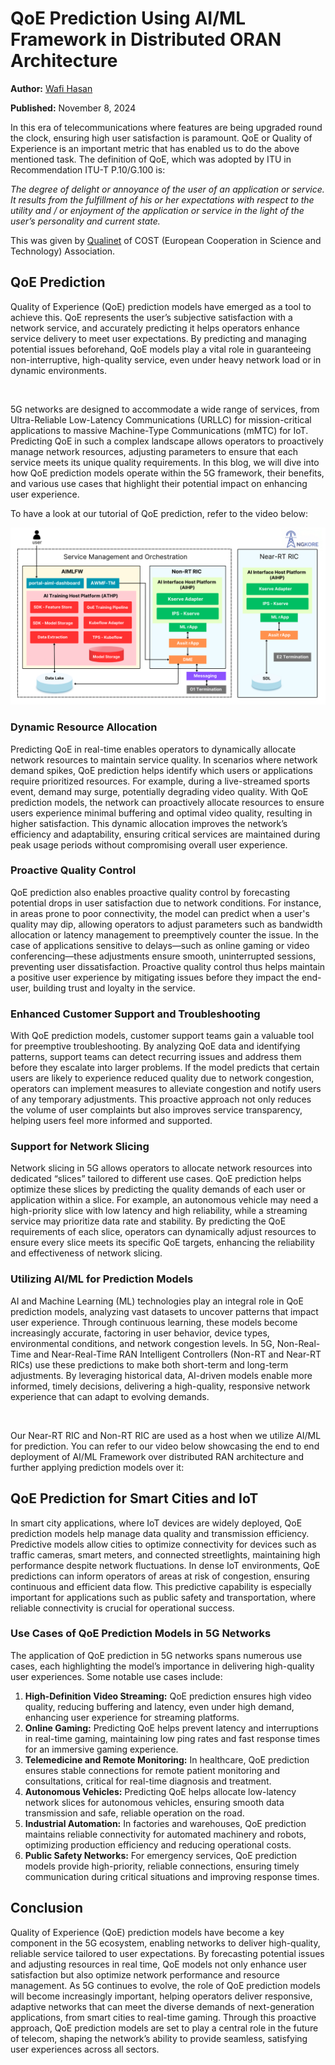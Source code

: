 # QoE Prediction Using AI/ML Framework in Distributed ORAN Architecture

**Author:** [Wafi Hasan](https://www.linkedin.com/in/wafi-hasan-334b3520a/)

**Published:** November 8, 2024

In this era of telecommunications where features are being upgraded round the clock, ensuring high user satisfaction is paramount. QoE or Quality of Experience is an important metric that has enabled us to do the above mentioned task. The definition of QoE, which was adopted by ITU in Recommendation ITU-T P.10/G.100 is:

_The degree of delight or annoyance of the user of an application or service. It results from the fulfillment of his or her expectations with respect to the utility and / or enjoyment of the application or service in the light of the user’s personality and current state._

This was given by [Qualinet](<(https://www.qualinet.eu/)>) of COST (European Cooperation in Science and Technology) Association.

## QoE Prediction

Quality of Experience (QoE) prediction models have emerged as a tool to achieve this. QoE represents the user’s subjective satisfaction with a network service, and accurately predicting it helps operators enhance service delivery to meet user expectations. By predicting and managing potential issues beforehand, QoE models play a vital role in guaranteeing non-interruptive, high-quality service, even under heavy network load or in dynamic environments.

<br>

5G networks are designed to accommodate a wide range of services, from Ultra-Reliable Low-Latency Communications (URLLC) for mission-critical applications to massive Machine-Type Communications (mMTC) for IoT. Predicting QoE in such a complex landscape allows operators to proactively manage network resources, adjusting parameters to ensure that each service meets its unique quality requirements. In this blog, we will dive into how QoE prediction models operate within the 5G framework, their benefits, and various use cases that highlight their potential impact on enhancing user experience.

To have a look at our tutorial of QoE prediction, refer to the video below:

[![Watch the video](./images/qoe-prediction.png)](https://youtu.be/hAyxFav_i3U?si=4OtCHMwT-M2AgYjw)

### Dynamic Resource Allocation

Predicting QoE in real-time enables operators to dynamically allocate network resources to maintain service quality. In scenarios where network demand spikes, QoE prediction helps identify which users or applications require prioritized resources. For example, during a live-streamed sports event, demand may surge, potentially degrading video quality. With QoE prediction models, the network can proactively allocate resources to ensure users experience minimal buffering and optimal video quality, resulting in higher satisfaction. This dynamic allocation improves the network’s efficiency and adaptability, ensuring critical services are maintained during peak usage periods without compromising overall user experience.

### Proactive Quality Control

QoE prediction also enables proactive quality control by forecasting potential drops in user satisfaction due to network conditions. For instance, in areas prone to poor connectivity, the model can predict when a user's quality may dip, allowing operators to adjust parameters such as bandwidth allocation or latency management to preemptively counter the issue. In the case of applications sensitive to delays—such as online gaming or video conferencing—these adjustments ensure smooth, uninterrupted sessions, preventing user dissatisfaction. Proactive quality control thus helps maintain a positive user experience by mitigating issues before they impact the end-user, building trust and loyalty in the service.

### Enhanced Customer Support and Troubleshooting

With QoE prediction models, customer support teams gain a valuable tool for preemptive troubleshooting. By analyzing QoE data and identifying patterns, support teams can detect recurring issues and address them before they escalate into larger problems. If the model predicts that certain users are likely to experience reduced quality due to network congestion, operators can implement measures to alleviate congestion and notify users of any temporary adjustments. This proactive approach not only reduces the volume of user complaints but also improves service transparency, helping users feel more informed and supported.

### Support for Network Slicing

Network slicing in 5G allows operators to allocate network resources into dedicated “slices” tailored to different use cases. QoE prediction helps optimize these slices by predicting the quality demands of each user or application within a slice. For example, an autonomous vehicle may need a high-priority slice with low latency and high reliability, while a streaming service may prioritize data rate and stability. By predicting the QoE requirements of each slice, operators can dynamically adjust resources to ensure every slice meets its specific QoE targets, enhancing the reliability and effectiveness of network slicing.

### Utilizing AI/ML for Prediction Models

AI and Machine Learning (ML) technologies play an integral role in QoE prediction models, analyzing vast datasets to uncover patterns that impact user experience. Through continuous learning, these models become increasingly accurate, factoring in user behavior, device types, environmental conditions, and network congestion levels. In 5G, Non-Real-Time and Near-Real-Time RAN Intelligent Controllers (Non-RT and Near-RT RICs) use these predictions to make both short-term and long-term adjustments. By leveraging historical data, AI-driven models enable more informed, timely decisions, delivering a high-quality, responsive network experience that can adapt to evolving demands.

<br>

Our Near-RT RIC and Non-RT RIC are used as a host when we utilize AI/ML for prediction. You can refer to our video below showcasing the end to end deployment of AI/ML Framework over distributed RAN architecture and further applying prediction models over it:

## QoE Prediction for Smart Cities and IoT

In smart city applications, where IoT devices are widely deployed, QoE prediction models help manage data quality and transmission efficiency. Predictive models allow cities to optimize connectivity for devices such as traffic cameras, smart meters, and connected streetlights, maintaining high performance despite network fluctuations. In dense IoT environments, QoE predictions can inform operators of areas at risk of congestion, ensuring continuous and efficient data flow. This predictive capability is especially important for applications such as public safety and transportation, where reliable connectivity is crucial for operational success.

### Use Cases of QoE Prediction Models in 5G Networks

The application of QoE prediction in 5G networks spans numerous use cases, each highlighting the model’s importance in delivering high-quality user experiences. Some notable use cases include:

1. **High-Definition Video Streaming:** QoE prediction ensures high video quality, reducing buffering and latency, even under high demand, enhancing user experience for streaming platforms.
2. **Online Gaming:** Predicting QoE helps prevent latency and interruptions in real-time gaming, maintaining low ping rates and fast response times for an immersive gaming experience.
3. **Telemedicine and Remote Monitoring:** In healthcare, QoE prediction ensures stable connections for remote patient monitoring and consultations, critical for real-time diagnosis and treatment.
4. **Autonomous Vehicles:** Predicting QoE helps allocate low-latency network slices for autonomous vehicles, ensuring smooth data transmission and safe, reliable operation on the road.
5. **Industrial Automation:** In factories and warehouses, QoE prediction maintains reliable connectivity for automated machinery and robots, optimizing production efficiency and reducing operational costs.
6. **Public Safety Networks:** For emergency services, QoE prediction models provide high-priority, reliable connections, ensuring timely communication during critical situations and improving response times.

## Conclusion

Quality of Experience (QoE) prediction models have become a key component in the 5G ecosystem, enabling networks to deliver high-quality, reliable service tailored to user expectations. By forecasting potential issues and adjusting resources in real time, QoE models not only enhance user satisfaction but also optimize network performance and resource management. As 5G continues to evolve, the role of QoE prediction models will become increasingly important, helping operators deliver responsive, adaptive networks that can meet the diverse demands of next-generation applications, from smart cities to real-time gaming. Through this proactive approach, QoE prediction models are set to play a central role in the future of telecom, shaping the network’s ability to provide seamless, satisfying user experiences across all sectors.
